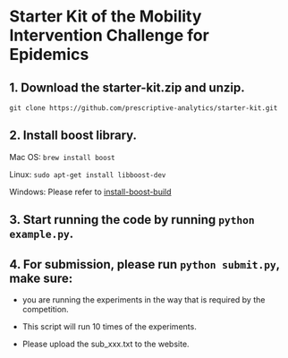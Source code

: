 # Starter Kit of the Mobility Intervention Challenge for Epidemics

## 1. Download the starter-kit.zip and unzip.

```
git clone https://github.com/prescriptive-analytics/starter-kit.git
```

## 2. Install boost library.

Mac OS: `brew install boost`

Linux: `sudo apt-get install libboost-dev`

Windows: Please refer to [install-boost-build](https://www.boost.org/doc/libs/1_73_0/more/getting_started/windows.html#install-boost-build)

## 3. Start running the code by running `python example.py`.


## 4. For submission, please run `python submit.py`, make sure:

- you are running the experiments in the way that is required by the competition. 

- This script will run 10 times of the experiments. 

- Please upload the sub_xxx.txt to the website.
